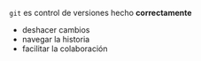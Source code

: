 `git` es control de versiones hecho **correctamente**

- deshacer cambios
- navegar la historia
- facilitar la colaboración
